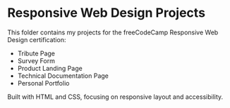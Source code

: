 # Responsive Web Design Projects

This folder contains my projects for the freeCodeCamp Responsive Web Design certification:

- Tribute Page  
- Survey Form  
- Product Landing Page  
- Technical Documentation Page  
- Personal Portfolio

Built with HTML and CSS, focusing on responsive layout and accessibility.